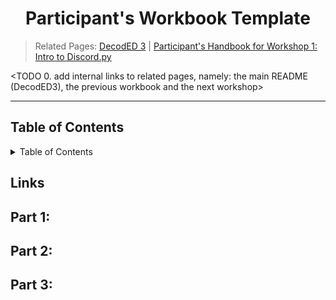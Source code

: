 <h1 align="center">Participant's Workbook Template</h1>

> Related Pages: [DecodED 3](./README.md) | [Participant's Handbook for Workshop 1: Intro to Discord.py](./workshop1/README.md)

<TODO 0. add internal links to related pages, namely: the main README (DecodED3), the previous workbook and the next workshop>

---

<h2>Table of Contents</h2>
<details>
<summary>Table of Contents</summary>


</details>

## Links


## Part 1: 



## Part 2: 



## Part 3: 

